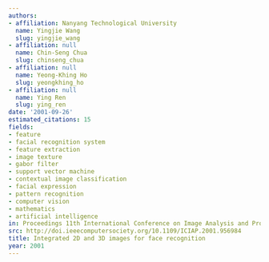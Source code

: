 ```yaml
---
authors:
- affiliation: Nanyang Technological University
  name: Yingjie Wang
  slug: yingjie_wang
- affiliation: null
  name: Chin-Seng Chua
  slug: chinseng_chua
- affiliation: null
  name: Yeong-Khing Ho
  slug: yeongkhing_ho
- affiliation: null
  name: Ying Ren
  slug: ying_ren
date: '2001-09-26'
estimated_citations: 15
fields:
- feature
- facial recognition system
- feature extraction
- image texture
- gabor filter
- support vector machine
- contextual image classification
- facial expression
- pattern recognition
- computer vision
- mathematics
- artificial intelligence
in: Proceedings 11th International Conference on Image Analysis and Processing
src: http://doi.ieeecomputersociety.org/10.1109/ICIAP.2001.956984
title: Integrated 2D and 3D images for face recognition
year: 2001
---
```

